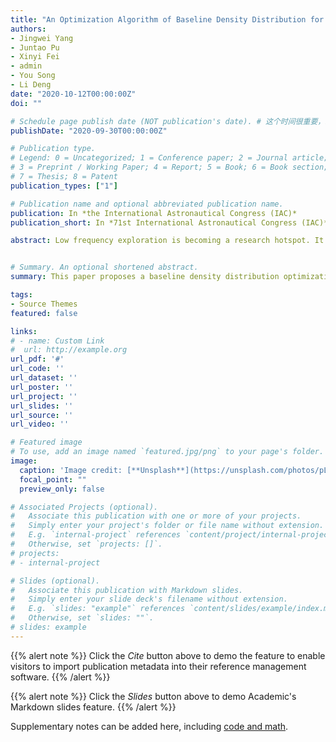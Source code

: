 ```yaml
---
title: "An Optimization Algorithm of Baseline Density Distribution for An Ultra-long Wave Astronomical Observation Array"
authors:
- Jingwei Yang
- Juntao Pu
- Xinyi Fei
- admin
- You Song
- Li Deng
date: "2020-10-12T00:00:00Z"
doi: ""

# Schedule page publish date (NOT publication's date). # 这个时间很重要，必须要写，且不可以迟于上面的时间
publishDate: "2020-09-30T00:00:00Z"

# Publication type.
# Legend: 0 = Uncategorized; 1 = Conference paper; 2 = Journal article;
# 3 = Preprint / Working Paper; 4 = Report; 5 = Book; 6 = Book section;
# 7 = Thesis; 8 = Patent
publication_types: ["1"]

# Publication name and optional abbreviated publication name.
publication: In *the International Astronautical Congress (IAC)*
publication_short: In *71st International Astronautical Congress (IAC)*

abstract: Low frequency exploration is becoming a research hotspot. It is possible to explore the dark ages of the universe by obtaining high-resolution sky maps from low-frequency observations. On March 1, 2018, the Ultra Long Wave Astronomical Observation Array Background Model Project was proposed. A linear formation composed of 1 mother satellite and 5~8 daughter satellite, to carry out observations on the ground behind the lunar orbit. Directed line segments formed between satellites and satellites are called baselines. When satellite formations move around the moon, sampling points from trajectories formed by different baselines will obtain a baseline density distribution map. This paper proposes a baseline density distribution optimization algorithm based on particle swarm. The algorithm continuously adjusts the initial deployment position of the satellite formation and optimizes the baseline distribution to conform to the image spectral distribution law. The content of this thesis mainly includes three parts: firstly determine the evaluation index, use dynamic time warping algorithm and other different standards to conduct experimental research; then, based on the particle swarm optimization algorithm, conduct solution search in six-dimensional space, repeatedly adjust parameters, and find Optimal solution; finally check the effect and interpretability of the algorithm, we analyze the peak signal-to-noise ratio of the image, the distribution of brightness temperature particles and the root mean square error of the inverted image and the original sky map. Experiments show that the optimal solution obtained by the algorithm makes the baseline density distribution conform to the image spectral distribution law, and the inversion image quality is better, which is of great significance for the ultra-long wave astronomical observation array plan.


# Summary. An optional shortened abstract.
summary: This paper proposes a baseline density distribution optimization algorithm based on particle swarm. The algorithm continuously adjusts the initial deployment position of the satellite formation and optimizes the baseline distribution to conform to the image spectral distribution law. The content of this thesis mainly includes three parts: firstly determine the evaluation index, use dynamic time warping algorithm and other different standards to conduct experimental research; then, based on the particle swarm optimization algorithm, conduct solution search in six-dimensional space, repeatedly adjust parameters, and find Optimal solution; finally check the effect and interpretability of the algorithm, we analyze the peak signal-to-noise ratio of the image, the distribution of brightness temperature particles and the root mean square error of the inverted image and the original sky map. 

tags:
- Source Themes
featured: false

links:
# - name: Custom Link
#  url: http://example.org
url_pdf: '#'
url_code: ''
url_dataset: ''
url_poster: ''
url_project: ''
url_slides: ''
url_source: ''
url_video: ''

# Featured image
# To use, add an image named `featured.jpg/png` to your page's folder. 
image:
  caption: 'Image credit: [**Unsplash**](https://unsplash.com/photos/pLCdAaMFLTE)'
  focal_point: ""
  preview_only: false

# Associated Projects (optional).
#   Associate this publication with one or more of your projects.
#   Simply enter your project's folder or file name without extension.
#   E.g. `internal-project` references `content/project/internal-project/index.md`.
#   Otherwise, set `projects: []`.
# projects:
# - internal-project

# Slides (optional).
#   Associate this publication with Markdown slides.
#   Simply enter your slide deck's filename without extension.
#   E.g. `slides: "example"` references `content/slides/example/index.md`.
#   Otherwise, set `slides: ""`.
# slides: example
---
```


{{% alert note %}}
Click the *Cite* button above to demo the feature to enable visitors to import publication metadata into their reference management software.
{{% /alert %}}

{{% alert note %}}
Click the *Slides* button above to demo Academic's Markdown slides feature.
{{% /alert %}}

Supplementary notes can be added here, including [code and math](https://sourcethemes.com/academic/docs/writing-markdown-latex/).

